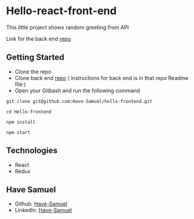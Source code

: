 # Hello-react-front-end
This little project shows random greeting from API

Link for the back end [repo](https://github.com/Have-Samuel/helloRailsBackend)

## Getting Started
 * Clone the repo 
 * Clone back end [repo](https://github.com/Have-Samuel/helloRailsBackend) ( instructions for back end is in that repo Readme file )
 * Open your Gitbash and run the following command
```
git clone git@github.com:Have-Samuel/hello-frontend.git

cd Hello-frontend

npm install

npm start
```

## Technologies

 * React
 * Redux

## Have Samuel
  * Github: [Have-Samuel](https://github.com/Have-Samuel)
  * LinkedIn: [Have-Samuel](https://www.linkedin.com/in/have-samuel/)